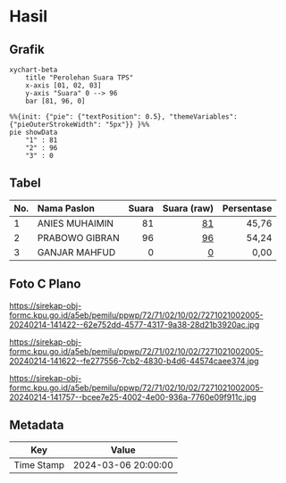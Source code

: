 # Hasil

## Grafik

```mermaid
xychart-beta
    title "Perolehan Suara TPS"
    x-axis [01, 02, 03]
    y-axis "Suara" 0 --> 96
    bar [81, 96, 0]
```

```mermaid
%%{init: {"pie": {"textPosition": 0.5}, "themeVariables": {"pieOuterStrokeWidth": "5px"}} }%%
pie showData
    "1" : 81
    "2" : 96
    "3" : 0
```

## Tabel

| No. | Nama Paslon    | Suara | Suara (raw) | Persentase |
|:--- |:-------------- | -----:| -----------:| ----------:|
| 1   | ANIES MUHAIMIN | 81    | [81][p-1]   | 45,76      |
| 2   | PRABOWO GIBRAN | 96    | [96][p-2]   | 54,24      |
| 3   | GANJAR MAHFUD  | 0     | [0][p-3]    | 0,00       |


[p-1]: https://github.com/gigit-pemilu/pemilu-2024-72-sulawesi-tengah/blob/main/pilpres/hitung-suara/sub/72-sulawesi-tengah/sub/71-kota-palu/sub/02-palu-barat/sub/1002-ujuna/sub/005-tps/sub/paslon-1.txt
[p-2]: https://github.com/gigit-pemilu/pemilu-2024-72-sulawesi-tengah/blob/main/pilpres/hitung-suara/sub/72-sulawesi-tengah/sub/71-kota-palu/sub/02-palu-barat/sub/1002-ujuna/sub/005-tps/sub/paslon-2.txt
[p-3]: https://github.com/gigit-pemilu/pemilu-2024-72-sulawesi-tengah/blob/main/pilpres/hitung-suara/sub/72-sulawesi-tengah/sub/71-kota-palu/sub/02-palu-barat/sub/1002-ujuna/sub/005-tps/sub/paslon-3.txt

## Foto C Plano

https://sirekap-obj-formc.kpu.go.id/a5eb/pemilu/ppwp/72/71/02/10/02/7271021002005-20240214-141422--62e752dd-4577-4317-9a38-28d21b3920ac.jpg

https://sirekap-obj-formc.kpu.go.id/a5eb/pemilu/ppwp/72/71/02/10/02/7271021002005-20240214-141622--fe277556-7cb2-4830-b4d6-44574caee374.jpg

https://sirekap-obj-formc.kpu.go.id/a5eb/pemilu/ppwp/72/71/02/10/02/7271021002005-20240214-141757--bcee7e25-4002-4e00-936a-7760e09f911c.jpg


## Metadata

| Key        | Value               |
| ---------- | ------------------- |
| Time Stamp | 2024-03-06 20:00:00 |



